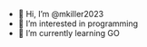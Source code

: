 - 👋 Hi, I’m @mkiller2023
- 👀 I’m interested in programming
- 🌱 I’m currently learning GO

<!---
mkiller2023/mkiller2023 is a ✨ special ✨ repository because its `README.md` (this file) appears on your GitHub profile.
You can click the Preview link to take a look at your changes.
--->
